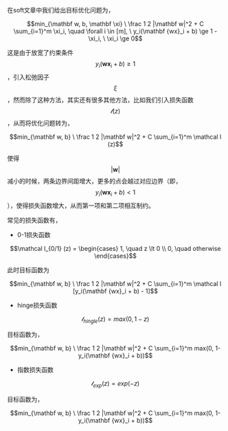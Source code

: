在soft文章中我们给出目标优化问题为，

$$min_{\mathbf w, b, \mathbf \xi} \ \frac 1 2 |\mathbf w|^2 + C \sum_{i=1}^m \xi_i, \quad \forall i \in [m], \ y_i(\mathbf {wx}_i + b) \ge 1 - \xi_i, \ \xi_i \ge 0$$

这是由于放宽了约束条件$$y_i(\mathbf {wx}_i + b) \ge 1$$，引入松弛因子$$\xi$$，然而除了这种方法，其实还有很多其他方法，比如我们引入损失函数$$\mathcal l (z)$$，从而将优化问题转为，

$$min_{\mathbf w, b} \ \frac 1 2 |\mathbf w|^2 + C \sum_{i=1}^m \mathcal l (z)$$

使得$$|\mathbf w|$$ 减小的时候，两条边界间距增大，更多的点会越过对应边界（即，$$y_i(\mathbf {wx}_i + b) \lt 1$$），使得损失函数增大，从而第一项和第二项相互制约。

常见的损失函数有，

* 0-1损失函数

$$\mathcal l_{0/1} (z) = \begin{cases} 1, \quad z \lt 0 \\ 0, \quad otherwise \end{cases}$$

此时目标函数为

$$min_{\mathbf w, b} \ \frac 1 2 |\mathbf w|^2 + C \sum_{i=1}^m \mathcal l [y_i(\mathbf {wx}_i + b) - 1]$$

* hinge损失函数

$$\mathcal l_{hingle}(z) = max(0, 1 - z)$$

目标函数为，

$$min_{\mathbf w, b} \ \frac 1 2 |\mathbf w|^2 + C \sum_{i=1}^m max(0, 1- y_i(\mathbf {wx}_i + b))$$

* 指数损失函数

$$\mathcal l_{exp}(z) = exp(-z)$$

目标函数为，

$$min_{\mathbf w, b} \ \frac 1 2 |\mathbf w|^2 + C \sum_{i=1}^m max(0, 1- y_i(\mathbf {wx}_i + b))$$

